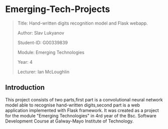 # Emerging-Tech-Projects

>Title: Hand-written digits recognition model and Flask webapp.
>
>Author: Slav Lukyanov
>
>Student-ID: G00339839
>
>Module: Emerging Technologies
>
>Year: 4
>
>Lecturer: Ian McLoughlin

## Introduction

This project consists of two parts,first part is a convolutional neural network model able to recognise hand-written digits,second part is a web application implemented with Flask framework.
It was created as a project for the module "Emerging Technologies" in 4rd year of the Bsc. Software Development Course at Galway-Mayo Institute of Technology.
